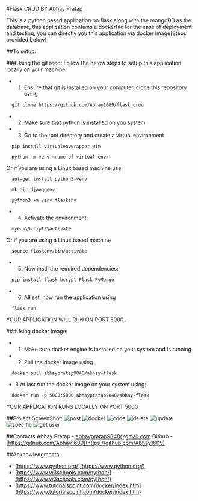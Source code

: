 #Flask CRUD
BY Abhay Pratap

This is a python based application on flask along with the mongoDB as the database, this application contains a dockerfile for the ease of deployment and testing, you can directly you this application via docker image(Steps provided below)

##To setup:

###Using the git repo:
Follow the below steps to setup this application locally on your machine

* 1. Ensure that git is installed on your computer, clone this repository using
```shell
  git clone https://github.com/Abhay1609/flask_crud
```

* 2. Make sure that python is installed on you system
* 3. Go to the root directory and create a virtual environment
```shell
  pip install virtualenvwrapper-win
```
```shell
  python -m venv <name of virtual env>
```

Or if you are using a Linux based machine use
```shell
  apt-get install python3-venv
```

```shell
  mk dir djangoenv
```

```shell
  python3 -m venv flaskenv
```

* 4. Activate the environment:
```shell
  myenv\Scripts\activate
```
Or if you are using a Linux based machine
```shell
  source flaskenv/bin/activate
```

* 5. Now instll the required dependencies:
```shell
  pip install flask bcrypt Flask-PyMongo
```

* 6. All set, now run the application using
```shell
  flask run
```

YOUR APPLICATION WILL RUN ON PORT 5000..

###Using docker image:
* 1. Make sure docker engine is installed on your system and is running

* 2. Pull the docker image using 
```shell
  docker pull abhaypratap9848/abhay-flask
```

* 3 At last run the docker image on your system using:
```shell
  docker run -p 5000:5000 abhaypratap9848/abhay-flask
```

YOUR APPLICATION RUNS LOCALLY ON PORT 5000

##Project ScreenShot:
![post](https://github.com/Abhay1609/flask_crud/assets/113366849/6764e0a9-226f-42e3-877e-ef2327a93808)
![docker](https://github.com/Abhay1609/flask_crud/assets/113366849/053efa69-dd9f-47aa-9d96-775339e8c86b)
![code](https://github.com/Abhay1609/flask_crud/assets/113366849/9fcc1276-b8e1-4e67-bc45-88fcb346298f)
![delete](https://github.com/Abhay1609/flask_crud/assets/113366849/a6646e82-8395-4b78-83dd-fc3d8fffd18c)
![update](https://github.com/Abhay1609/flask_crud/assets/113366849/58fd3199-bba7-4a5b-84ed-020626822254)
![specific](https://github.com/Abhay1609/flask_crud/assets/113366849/dbf402aa-fcab-487e-9cb0-1657525b98f9)
![get user](https://github.com/Abhay1609/flask_crud/assets/113366849/a1fa6a7c-76c5-499a-b47f-c6876a16795f)

##Contacts
Abhay Pratap - [abhaypratap9848@gmail.com](abhaypratap9848@gmail.com)
Github - [https://github.com/Abhay1609](https://github.com/Abhay1609)

##Acknowledgments
* [https://www.python.org/](https://www.python.org/)
* [https://www.w3schools.com/python/](https://www.w3schools.com/python/)
* [https://www.tutorialspoint.com/docker/index.htm](https://www.tutorialspoint.com/docker/index.htm)

